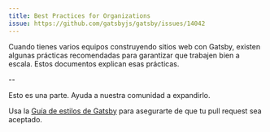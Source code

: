 ```yaml
---
title: Best Practices for Organizations
issue: https://github.com/gatsbyjs/gatsby/issues/14042
---
```


Cuando tienes varios equipos construyendo sitios web con Gatsby, existen algunas prácticas recomendadas para garantizar que trabajen bien a escala. Estos documentos explican esas prácticas.

<GuideList slug={props.slug} />

--

Esto es una parte. Ayuda a nuestra comunidad a expandirlo.

Usa la [Guía de estilos de Gatsby](/contributing/gatsby-style-guide/) para asegurarte de que tu pull request sea aceptado.
